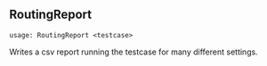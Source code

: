 ## RoutingReport

```
usage: RoutingReport <testcase>
```

Writes a csv report running the testcase for many different settings.
